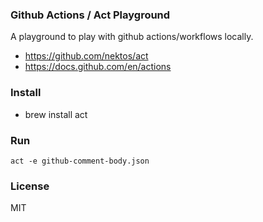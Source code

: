 ### Github Actions / Act Playground

A playground to play with github actions/workflows locally.

- https://github.com/nektos/act
- https://docs.github.com/en/actions


### Install

- brew install act

### Run

```
act -e github-comment-body.json
```

### License

MIT
